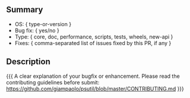 ## Summary

- OS: { type-or-version }
- Bug fix: { yes/no }
- Type: { core, doc, performance, scripts, tests, wheels, new-api }
- Fixes: { comma-separated list of issues fixed by this PR, if any }

## Description

{{{
  A clear explanation of your bugfix or enhancement. Please read the contributing guidelines before submit:
  https://github.com/giampaolo/psutil/blob/master/CONTRIBUTING.md
}}}
